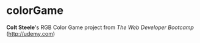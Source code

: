 # colorGame
**Colt Steele**'s RGB Color Game project from *The Web Developer Bootcamp* (http://udemy.com)
